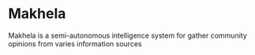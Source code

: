 # Makhela
Makhela is a semi-autonomous intelligence system for gather community opinions from varies information sources  
